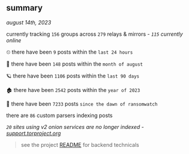 
## summary
_august 14th, 2023_

currently tracking `156` groups across `279` relays & mirrors - _`115` currently online_

⏲ there have been `9` posts within the `last 24 hours`

🦈 there have been `148` posts within the `month of august`

🪐 there have been `1106` posts within the `last 90 days`

🏚 there have been `2542` posts within the `year of 2023`

🦕 there have been `7233` posts `since the dawn of ransomwatch`

there are `86` custom parsers indexing posts

_`20` sites using v2 onion services are no longer indexed - [support.torproject.org](https://support.torproject.org/onionservices/v2-deprecation/)_

> see the project [README](https://github.com/joshhighet/ransomwatch#ransomwatch--) for backend technicals
